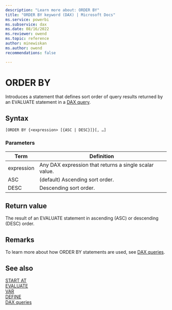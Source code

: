 ```yaml
---
description: "Learn more about: ORDER BY"
title: "ORDER BY keyword (DAX) | Microsoft Docs"
ms.service: powerbi 
ms.subservice: dax 
ms.date: 08/16/2022
ms.reviewer: owend
ms.topic: reference
author: minewiskan
ms.author: owend 
recommendations: false

---
```

# ORDER BY
  
Introduces a statement that defines sort order of query results returned by an EVALUATE statement in a [DAX query](dax-queries.md).

## Syntax  
  
```dax
[ORDER BY {<expression> [{ASC | DESC}]}[, …]  
```
  
### Parameters
  
|Term|Definition|  
|--------|--------------|  
|expression|Any DAX expression that returns a single scalar value.|  
|ASC|(default) Ascending sort order.|  
|DESC|Descending sort order.|  
  
## Return value

The result of an EVALUATE statement in ascending (ASC) or descending (DESC) order.

## Remarks

To learn more about how ORDER BY statements are used, see [DAX queries](dax-queries.md).

## See also

[START AT](startat-statement-dax.md)  
[EVALUATE](evaluate-statement-dax.md)  
[VAR](var-dax.md)  
[DEFINE](define-statement-dax.md)  
[DAX queries](dax-queries.md)  